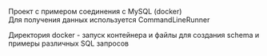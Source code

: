 Проект с примером соединения с MySQL (docker)  
Для получения данных используется CommandLineRunner

Директория docker - запуск контейнера и файлы для создания schema и примеры различных SQL запросов